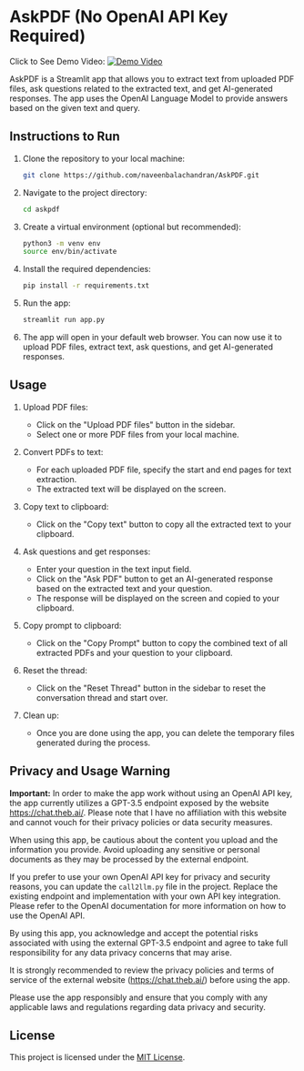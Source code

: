 # AskPDF (No OpenAI API Key Required)
Click to See Demo Video:
[![Demo Video](https://img.youtube.com/vi/PeK1juXk9RA/0.jpg)](https://www.youtube.com/watch?v=PeK1juXk9RA)


AskPDF is a Streamlit app that allows you to extract text from uploaded PDF files, ask questions related to the extracted text, and get AI-generated responses. The app uses the OpenAI Language Model to provide answers based on the given text and query.

## Instructions to Run

1. Clone the repository to your local machine:

   ```bash
   git clone https://github.com/naveenbalachandran/AskPDF.git
   ```

2. Navigate to the project directory:

   ```bash
   cd askpdf
   ```

3. Create a virtual environment (optional but recommended):

   ```bash
   python3 -m venv env
   source env/bin/activate
   ```

4. Install the required dependencies:

   ```bash
   pip install -r requirements.txt
   ```

5. Run the app:

   ```bash
   streamlit run app.py
   ```

6. The app will open in your default web browser. You can now use it to upload PDF files, extract text, ask questions, and get AI-generated responses.

## Usage

1. Upload PDF files:
   - Click on the "Upload PDF files" button in the sidebar.
   - Select one or more PDF files from your local machine.

2. Convert PDFs to text:
   - For each uploaded PDF file, specify the start and end pages for text extraction.
   - The extracted text will be displayed on the screen.

3. Copy text to clipboard:
   - Click on the "Copy text" button to copy all the extracted text to your clipboard.

4. Ask questions and get responses:
   - Enter your question in the text input field.
   - Click on the "Ask PDF" button to get an AI-generated response based on the extracted text and your question.
   - The response will be displayed on the screen and copied to your clipboard.

5. Copy prompt to clipboard:
   - Click on the "Copy Prompt" button to copy the combined text of all extracted PDFs and your question to your clipboard.

6. Reset the thread:
   - Click on the "Reset Thread" button in the sidebar to reset the conversation thread and start over.

7. Clean up:
   - Once you are done using the app, you can delete the temporary files generated during the process.

## Privacy and Usage Warning

**Important:** In order to make the app work without using an OpenAI API key, the app currently utilizes a GPT-3.5 endpoint exposed by the website https://chat.theb.ai/. Please note that I have no affiliation with this website and cannot vouch for their privacy policies or data security measures. 

When using this app, be cautious about the content you upload and the information you provide. Avoid uploading any sensitive or personal documents as they may be processed by the external endpoint.

If you prefer to use your own OpenAI API key for privacy and security reasons, you can update the `call2llm.py` file in the project. Replace the existing endpoint and implementation with your own API key integration. Please refer to the OpenAI documentation for more information on how to use the OpenAI API.

By using this app, you acknowledge and accept the potential risks associated with using the external GPT-3.5 endpoint and agree to take full responsibility for any data privacy concerns that may arise.

It is strongly recommended to review the privacy policies and terms of service of the external website (https://chat.theb.ai/) before using the app.

Please use the app responsibly and ensure that you comply with any applicable laws and regulations regarding data privacy and security.

## License

This project is licensed under the [MIT License](LICENSE).
